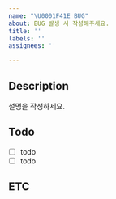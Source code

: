 ```yaml
---
name: "\U0001F41E BUG"
about: BUG 발생 시 작성해주세요.
title: ''
labels: ''
assignees: ''

---
```


## Description
설명을 작성하세요.

## Todo
- [ ] todo
- [ ] todo

## ETC
